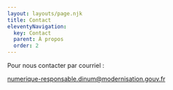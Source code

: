 ```yaml
---
layout: layouts/page.njk
title: Contact
eleventyNavigation:
  key: Contact
  parent: À propos
  order: 2
---
```


Pour nous contacter par courriel :

<numerique-responsable.dinum@modernisation.gouv.fr>
